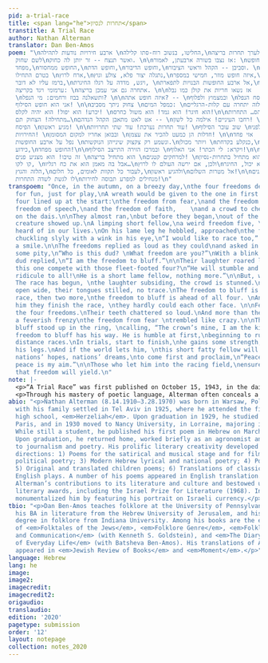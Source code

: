 ```yaml
---
pid: a-trial-race
title: <span lang="he">תחרות לנסיון</span>
transtitle: A Trial Race
author: Nathan Alterman
translator: Dan Ben-Amos
poem: "\nארבע חירויות נודעות לתהילה \nהחליטו, בנשוב רוח-סתו קלילה,\nלערך תחרות בריצה,
  לשם שחוק\nואשר תנצח -- זר יותן לה כחוק. \n\nאז נצבו בשורה ארבעתן, לאמור: \nהחופש
  מפחד,\nהחופש ממחסור,\nוחופש הדת,\nוחופש הדיבור,\nוסביבן -- הקהל וראשי הציבור. \n\nאך
  בטרם התחילו \nארח לרוץ,\nנתגלה יצור פלא, צולע וגוץ,\nאיזה חופש מוזר, חמישי במספר,\nשאפילו
  ברמז עליו לא דובר,\nויגש, מדדה על רגלו החיגרת, \nאל ארבע החופשות הבנויות לתפארת,\nויצחק
  ערמומי ויגד בקריצה: \nאתחרה גם אני עמכן בריצה. \n\nאז נשאו חריות את קולן כמו נבל
  \nותשאלנה בבוז ורחמים: מי הנפל? \n\nאיזה חופש אתה? -- \nובמצמוץ ולפלוף \nסח הנפל:
  אני הוא חופש הסילוף! \n\nצחוק ניתך מסביב \nכמפל המים: \nהלזה יתחרה עם קלות-הרגליים?\nהוא
  יכרע! הוא יפול! הוא יהיה לקלס! \nהוא חיגר! הוא גמד! הוא משול כחרס!\n\nאבל הס… התחרות
  מתחילה! הצחוק תם…\nאט לאט מתאבן הקהל הנדהם -- \nרחבו העיניים! אילמה כל לשון! \nהסילוף
  הפיסח \nמגיע ראשון! \n\nעוד תחרות נערכת! עוד שתי תחרויות! \nשוב עובר הסילוף \nלפני
  החירויות! \nובבואן אחריו למקום המסומן \nחדלות הן כמעט להכיר את עצמן! \n\nאזי פחד
  נפל על ארבע החופשות \nונשמע רק צקצוק שינייהן הנוקשות.\nויותר מכולן \nכנקלע בקדחת,\nרעד,
  כידוע,\nהחופש מפחד!\n\nובמרכז הזירה התייצב הסילוף \nויקרא: לי הכתר! אני האלוף!\n\n--הסילוף
  זה טיבו! הוא מצניע פנים \nהוא מתחיל בריצה \nלמרחקים קטנים! \nהוא מתחיל בתחרות-נסיון,
  קו לקו, \nאבל בה מאמן הוא את כח רגליו…\nולכן, אם ירשה העולם לו לרוץ\nהוא יכול, החיגר
  הלזה והגוץ,\nלעבור כל תקוות לאומים, כל חלום,\nולהגיע ראשון\nאל מטרות השלום!\n\nהנותנים
  לו לגשת לשדה התחרות\nמנחילים למפרע תבוסה לחירות!\n"
transpoem: "Once, in the autumn, on a breezy day,\nthe four freedoms decided to race.\nJust
  for fun, just for play,\nA wreath would be given to the one in first place.\n\nAll
  four lined up at the start:\nthe freedom from fear,\nand the freedom from want,\nthe
  freedom of speech,\nand the freedom of faith,    \nand a crowd to cheer,\nand VIPs
  on the dais.\n\nThey almost ran,\nbut before they began,\nout of the blue, \na strange
  creature showed up.\nA limping short fellow,\na weird freedom five, \none we’d never
  heard of in our lives.\nOn his lame leg he hobbled, approached\nthe famed four freedoms,\nand
  chuckling slyly with a wink in his eye,\n“I would like to race too,” said he with
  a smile.\n\nThe freedoms replied as loud as they could\nand asked in contempt and
  some pity,\n“Who is this dud? \nWhat freedom are you?”\nWith a blink and a snuff\nthe
  dud replied,\n“I am the freedom to bluff.”\n\nTheir laughter roared like a waterfall,\n“Will
  this one compete with those fleet-footed four?\n“He will stumble and fall, be a
  ridicule to all!\nHe is a short lame fellow, nothing more.”\n\nBut, wait, keep quiet.
  The race has begun, \nthe laughter subsiding, the crowd is stunned.\nTheir eyes
  open wide, their tongues stilled, no trace.\nThe freedom to bluff is in first place.\n\nAnother
  race, then two more,\nthe freedom to bluff is ahead of all four. \nAnd when behind
  him they finish the race, \nthey hardly could each other face. \n\nFear then seized
  the four freedoms.\nTheir teeth chattered so loud.\nAnd more than the others, \nin
  a feverish frenzy\nthe freedom from fear \ntrembled like crazy.\n\nThe freedom to
  bluff stood up in the ring, \ncalling, “The crown’s mine, I am the king.”\n\nThe
  freedom to bluff has his way. He is humble at first,\nbeginning to run in short
  distance races.\nIn trials, start to finish,\nhe gains some strength, muscling up
  his legs.\nAnd if the world lets him, \nthis short fatty fellow will certainly\novertake
  nations’ hopes, nations’ dreams,\nto come first and proclaim,\n“Peace is my goal,
  peace is my aim.”\n\nThose who let him into the racing field,\nensure it’s to him
  that freedom will yield.\n"
note: |-
  <p>“A Trial Race” was first published on October 15, 1943, in the daily, newspaper <em>Davar</em> in the column <em>Hatur hashevi’i</em> (“The Seventh Column”), so named because of its regular appearance on the seventh column of the newspaper’s second page of the Friday edition. It was reprinted in a volume of Alterman’s collected newspaper poems, <em>Hatur hashevi’i</em> (1948), and later in an annotated and chronological edition of these poems that appeared in 2009, edited by Devorah Gilulah.</p>
  <p>Through his mastery of poetic language, Alterman often conceals a poem’s subtle and profound meanings under the guise of colloquial idiom and political discourse, making translation challenging. In this poem two cases stand out: the title and the key word “freedom.” In Hebrew the title refers seemingly to a “practice race,” but the Hebrew word <em>nisayon</em> also means “experience,” “ordeal,” and “trial.” Most importantly, the radical <em>ns”h</em> is the verb that occurs in Genesis 22:1 of the Hebrew Bible, which describes God’s intention and action in putting Abraham through a heart-breaking ordeal of sacrificing his son Isaac. In the present poem, the use of this verb transforms comedy into tragedy. The other key word represents a different translation problem. In Hebrew there are two synonyms, <em>ḥofesh</em> and <em>ḥeirut</em>, that are cognates of the English words, “freedom” and “liberty.” <em>Ḥeirut</em> is of a higher register and occurs in the <em>Mishnah</em> (<em>Pesaḥim</em> 10:5) and in the <em>Haggadah</em> that is read ritualistically on the evening of the first day of the Passover holiday. <em>Ḥeirut</em> is also a charged word in Hebrew because it occurs in an idiom expressing transition from slavery to liberty. Alterman uses both nouns, but in my translation only “freedom” appears, freeing the poem from traditional associations and positioning it in the modern days’ political discourse of Roosevelt, and political situations of Alterman’s time and ours.</p>
abio: "<p>Nathan Alterman (8.14.1910–3.28.1970) was born in Warsaw, Poland, and together
  with his family settled in Tel Aviv in 1925, where he attended the first Hebrew
  high school, <em>Herzeliah</em>. Upon graduation in 1929, he studied a year in Sorbonne,
  Paris, and in 1930 moved to Nancy University, in Lorraine, majoring in agriculture.
  While still a student, he published his first poem in Hebrew on March 12, 1931.
  Upon graduation, he returned home, worked briefly as an agronomist and then switched
  to journalism and poetry. His prolific literary creativity developed in six interrelated
  directions: 1) Poems for the satirical and musical stage and for film; 2) Influential
  political poetry; 3) Modern Hebrew lyrical and national poetry; 4) Poetic plays;
  5) Original and translated children poems; 6) Translations of classical French and
  English plays. A number of his poems appeared in English translation. Israel recognized
  Alterman’s contributions to its literature and culture and bestowed upon him distinguished
  literary awards, including the Israel Prize for Literature (1968). In 2015, Israel
  monumentalized him by featuring his portrait on Israeli currency.</p>"
tbio: "<p>Dan Ben-Amos teaches folklore at the University of Pennsylvania. He earned
  his BA in literature from the Hebrew University of Jerusalem, and his doctorate
  degree in folklore from Indiana University. Among his books are the edited volumes
  of <em>Folktales of the Jews</em>, <em>Folklore Genre</em>, <em>Folklore, Performance
  and Communication</em> (with Kenneth S. Goldstein), and <em>The Diary: The Epic
  of Everyday Life</em> (with Batsheva Ben-Amos). His translations of Alterman’s poems
  appeared in <em>Jewish Review of Books</em> and <em>Moment</em>.</p>"
language: Hebrew
lang: he
image:
image2:
imagecredit:
imagecredit2:
origaudio:
translaudio:
edition: '2020'
pagetype: submission
order: '12'
layout: notepage
collection: notes_2020
---
```

